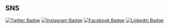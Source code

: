 ## SNS

[![Twitter Badge](https://img.shields.io/badge/-Twitter-1ca0f1?style=flat-square&labelColor=1ca0f1&logo=twitter&logoColor=white&link=https://twitter.com/t0m0120)](https://twitter.com/t0m0120)
[![Instagram Badge](https://img.shields.io/badge/-Instagram-F44747?style=flat-square&labelColor=F44747&logo=instagram&logoColor=white&link=https://instagram.com/t0m0120)](https://instagram.com/t0m0120)
[![Facebook Badge](https://img.shields.io/badge/-Facebook-3b5998?style=flat-square&logo=Facebook&logoColor=white&link=https://www.facebook.com/H1ghwest/)](https://www.facebook.com/H1ghwest/)
[![Linkedin Badge](https://img.shields.io/badge/-LinkedIn-blue?style=flat-square&logo=Linkedin&logoColor=white&link=https://www.linkedin.com/in/t0m0120/)](https://www.linkedin.com/in/t0m0120/)
